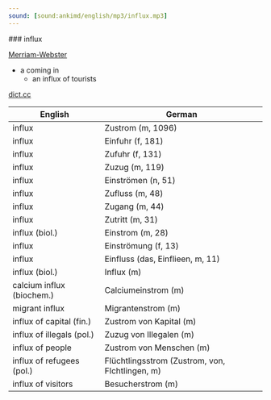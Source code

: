 ```yaml
---
sound: [sound:ankimd/english/mp3/influx.mp3]
---
```


\### influx

[Merriam-Webster](https://www.merriam-webster.com/dictionary/influx)

- a coming in
    - an influx of tourists

[dict.cc](https://www.dict.cc/influx)

| English        | German       |
| -------------- | ------------ |
| influx | Zustrom (m, 1096) |
| influx | Einfuhr (f, 181) |
| influx | Zufuhr (f, 131) |
| influx | Zuzug (m, 119) |
| influx | Einströmen (n, 51) |
| influx | Zufluss (m, 48) |
| influx | Zugang (m, 44) |
| influx | Zutritt (m, 31) |
| influx (biol.) | Einstrom (m, 28) |
| influx | Einströmung (f, 13) |
| influx | Einfluss (das, Einflieen, m, 11) |
| influx (biol.) | Influx (m) |
| calcium influx (biochem.) | Calciumeinstrom (m) |
| migrant influx | Migrantenstrom (m) |
| influx of capital (fin.) | Zustrom von Kapital (m) |
| influx of illegals (pol.) | Zuzug von Illegalen (m) |
| influx of people | Zustrom von Menschen (m) |
| influx of refugees (pol.) | Flüchtlingsstrom (Zustrom, von, Flchtlingen, m) |
| influx of visitors | Besucherstrom (m) |
